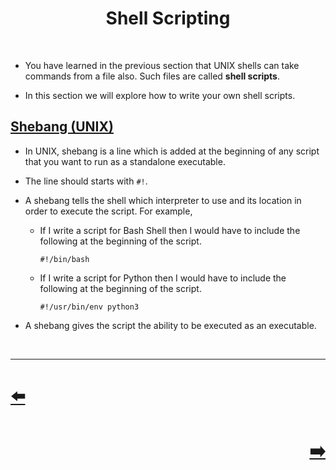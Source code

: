 <h1 align="center">
Shell Scripting
</h1>
</br>
<ul>
<li>
<p>You have learned in the previous section that UNIX shells can take commands from a file also. Such files are called <strong>shell scripts</strong>.</p>
</li>
<li>
<p>In this section we will explore how to write your own shell scripts.</p>
</li>
</ul>
<h2 id="shebang-unix"><a class="header" href="#shebang-unix">Shebang (UNIX)</a></h2>
<ul>
<li>
<p>In UNIX, shebang is a line which is added at the beginning of any script that you want to run as a standalone executable.</p>
</li>
<li>
<p>The line should starts with <code>#!</code>.</p>
</li>
<li>
<p>A shebang tells the shell which interpreter to use and its location in order to execute the script. For example,</p>
<ul>
<li>
<p>If I write a script for Bash Shell then I would have to include the following at the beginning of the script.</p>
<pre><code class="language-sh">#!/bin/bash
</code></pre>
</li>
<li>
<p>If I write a script for Python then I would have to include the following at the beginning of the script.</p>
<pre><code class="language-sh">#!/usr/bin/env python3
</code></pre>
</li>
</ul>
</li>
<li>
<p>A shebang gives the script the ability to be executed as an executable.</p>
</li>
</ul>
</br>
<hr />

<h1 align="left">
<a href="File_Command.md">⬅️</a>
</h1>
<h1 align="right">
<a href="../Workspace.md">➡️</a>
</h1>